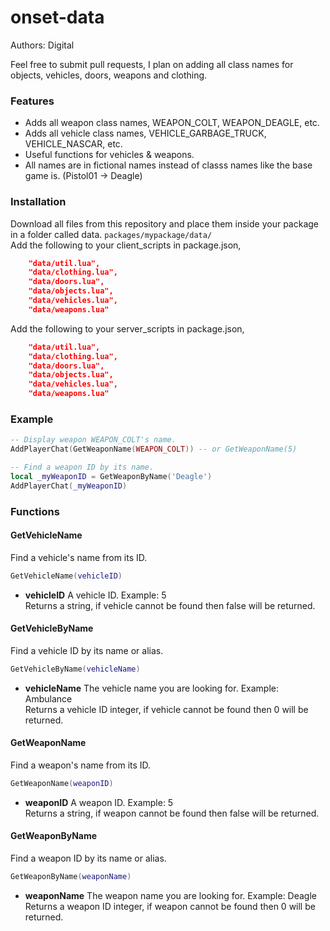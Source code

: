 # onset-data
Authors: Digital

Feel free to submit pull requests, I plan on adding all class names for objects, vehicles, doors, weapons and clothing.

### Features
* Adds all weapon class names, WEAPON_COLT, WEAPON_DEAGLE, etc.
* Adds all vehicle class names, VEHICLE_GARBAGE_TRUCK, VEHICLE_NASCAR, etc.
* Useful functions for vehicles & weapons.
* All names are in fictional names instead of classs names like the base game is. (Pistol01 -> Deagle)

### Installation
Download all files from this repository and place them inside your package in a folder called data.
```packages/mypackage/data/```<br />
Add the following to your client_scripts in package.json,
```json
    "data/util.lua",
    "data/clothing.lua",
    "data/doors.lua",
    "data/objects.lua",
    "data/vehicles.lua",
    "data/weapons.lua"
```
Add the following to your server_scripts in package.json,
```json
    "data/util.lua",
    "data/clothing.lua",
    "data/doors.lua",
    "data/objects.lua",
    "data/vehicles.lua",
    "data/weapons.lua"
```

### Example
```lua
-- Display weapon WEAPON_COLT's name.
AddPlayerChat(GetWeaponName(WEAPON_COLT)) -- or GetWeaponName(5)

-- Find a weapon ID by its name.
local _myWeaponID = GetWeaponByName('Deagle')
AddPlayerChat(_myWeaponID)
```

### Functions
#### GetVehicleName
Find a vehicle's name from its ID.
```lua
GetVehicleName(vehicleID)
```
* **vehicleID** A vehicle ID. Example: 5
<br />Returns a string, if vehicle cannot be found then false will be returned.

#### GetVehicleByName
Find a vehicle ID by its name or alias.
```lua
GetVehicleByName(vehicleName)
```
* **vehicleName** The vehicle name you are looking for. Example: Ambulance
<br />Returns a vehicle ID integer, if vehicle cannot be found then 0 will be returned.

#### GetWeaponName
Find a weapon's name from its ID.
```lua
GetWeaponName(weaponID)
```
* **weaponID** A weapon ID. Example: 5
<br />Returns a string, if weapon cannot be found then false will be returned.

#### GetWeaponByName
Find a weapon ID by its name or alias.
```lua
GetWeaponByName(weaponName)
```
* **weaponName** The weapon name you are looking for. Example: Deagle
<br />Returns a weapon ID integer, if weapon cannot be found then 0 will be returned.
